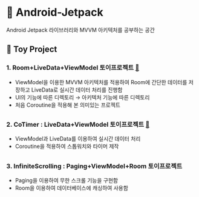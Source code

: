 # :rocket: Android-Jetpack 
Android Jetpack 라이브러리와 MVVM 아키텍처를 공부하는 공간

## :space_invader: Toy Project
### 1. Room+LiveData+ViewModel 토이프로젝트 [:link:](https://junyoung-developer.tistory.com/164)
+ ViewModel을 이용한 MVVM 아키텍처를 적용하여 Room에 간단한 데이터를 저장하고 LiveData로 실시간 데이터 처리를 진행함
+ UI의 기능에 따른 디렉토리 → 아키텍처 기능에 따른 디렉토리
+ 처음 Coroutine을 적용해 본 의미있는 프로젝트
##
### 2. CoTimer : LiveData+ViewModel 토이프로젝트 [:link:](https://junyoung-developer.tistory.com/171)
+ ViewModel과 LiveData를 이용하여 실시간 데이터 처리
+ Coroutine을 적용하여 스톱워치와 타이머 제작
##
### 3. InfiniteScrolling : Paging+ViewModel+Room 토이프로젝트
+ Paging을 이용하여 무한 스크롤 기능을 구현함
+ Room을 이용하여 데이터베이스에 캐싱하여 사용함
